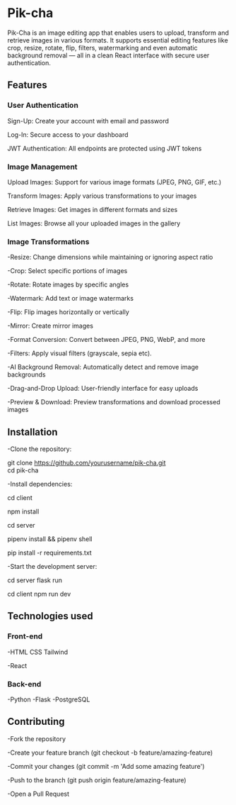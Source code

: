 # Pik-cha
Pik-Cha is an image editing app that enables users to upload, transform and retrieve images in various formats. It supports essential editing features like crop, resize, rotate, flip, filters, watermarking and even automatic background removal — all in a clean React interface with secure user authentication.

## Features

### User Authentication
Sign-Up: Create your account with email and password  

Log-In: Secure access to your dashboard  

JWT Authentication: All endpoints are protected using JWT tokens

### Image Management

Upload Images: Support for various image formats (JPEG, PNG, GIF, etc.)

Transform Images: Apply various transformations to your images

Retrieve Images: Get images in different formats and sizes  

List Images: Browse all your uploaded images in the gallery

### Image Transformations

-Resize: Change dimensions while maintaining or ignoring aspect ratio

-Crop: Select specific portions of images

-Rotate: Rotate images by specific angles

-Watermark: Add text or image watermarks

-Flip: Flip images horizontally or vertically

-Mirror: Create mirror images

-Format Conversion: Convert between JPEG, PNG, WebP, and more

-Filters: Apply visual filters (grayscale, sepia etc).

-AI Background Removal: Automatically detect and remove image backgrounds

-Drag-and-Drop Upload: User-friendly interface for easy uploads

-Preview & Download: Preview transformations and download processed images

## Installation

-Clone the repository:

git clone https://github.com/yourusername/pik-cha.git  
cd pik-cha

-Install dependencies:

cd client

npm install

cd server

pipenv install && pipenv shell

pip install -r requirements.txt

-Start the development server:

cd server
flask run

cd client
npm run dev

## Technologies used
### Front-end
-HTML CSS Tailwind

-React

### Back-end
-Python
-Flask
-PostgreSQL

## Contributing
-Fork the repository

-Create your feature branch (git checkout -b feature/amazing-feature)

-Commit your changes (git commit -m 'Add some amazing feature')

-Push to the branch (git push origin feature/amazing-feature)

-Open a Pull Request
